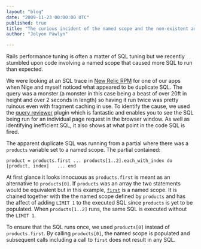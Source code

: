 ```yaml
---
layout: "blog"
date: "2009-11-23 00:00:00 UTC"
published: true
title: "The curious incident of the named scope and the non-existent array"
author: "Jolyon Pawlyn"

---
```


Rails performance tuning is often a matter of SQL tuning but we recently stumbled upon code involving a named scope that caused more SQL to run than expected.

We were looking at an SQL trace in [New Relic RPM](http://www.newrelic.com/) for one of our apps when Nige and myself noticed what appeared to be duplicate SQL. The query was a monster (a monster in this case being a beast of over 20ft in height and over 2 seconds in length) so having it run twice was pretty ruinous even with fragment caching in use. To identify the cause, we used the [query reviewer](http://code.google.com/p/query-reviewer/) plugin which is fantastic and enables you to see the SQL being run for an individual page request in the browser window. As well as identifying inefficient SQL, it also shows at what point in the code SQL is fired.

The apparent duplicate SQL was running from a partial where there was a `products` variable set to a named scope. The partial contained:

`product = products.first
...
products[1..2].each_with_index do |product, index|
  ...
end `

At first glance it looks innocuous as `products.first` is meant as an alternative to `products[0]`. If `products` was an array the two statements would be equivalent but in this example, [`first`](http://api.rubyonrails.org/classes/ActiveRecord/NamedScope/Scope.html) is a named scope. It is chained together with the the named scope defined by `products` and has the affect of adding `LIMIT 1` to the executed SQL since `products` is yet to be populated. When `products[1..2]` runs, the same SQL is executed without the `LIMIT 1`.

To ensure that the SQL runs once, we used `products[0]` instead of `products.first`. By calling `products[0]`, the named scope is populated and subsequent calls including a call to `first` does not result in any SQL.


